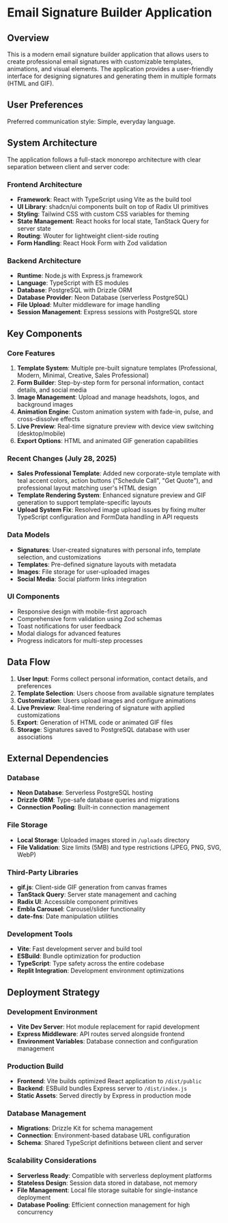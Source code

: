 # Email Signature Builder Application

## Overview

This is a modern email signature builder application that allows users to create professional email signatures with customizable templates, animations, and visual elements. The application provides a user-friendly interface for designing signatures and generating them in multiple formats (HTML and GIF).

## User Preferences

Preferred communication style: Simple, everyday language.

## System Architecture

The application follows a full-stack monorepo architecture with clear separation between client and server code:

### Frontend Architecture
- **Framework**: React with TypeScript using Vite as the build tool
- **UI Library**: shadcn/ui components built on top of Radix UI primitives
- **Styling**: Tailwind CSS with custom CSS variables for theming
- **State Management**: React hooks for local state, TanStack Query for server state
- **Routing**: Wouter for lightweight client-side routing
- **Form Handling**: React Hook Form with Zod validation

### Backend Architecture
- **Runtime**: Node.js with Express.js framework
- **Language**: TypeScript with ES modules
- **Database**: PostgreSQL with Drizzle ORM
- **Database Provider**: Neon Database (serverless PostgreSQL)
- **File Upload**: Multer middleware for image handling
- **Session Management**: Express sessions with PostgreSQL store

## Key Components

### Core Features
1. **Template System**: Multiple pre-built signature templates (Professional, Modern, Minimal, Creative, Sales Professional)
2. **Form Builder**: Step-by-step form for personal information, contact details, and social media
3. **Image Management**: Upload and manage headshots, logos, and background images
4. **Animation Engine**: Custom animation system with fade-in, pulse, and cross-dissolve effects
5. **Live Preview**: Real-time signature preview with device view switching (desktop/mobile)
6. **Export Options**: HTML and animated GIF generation capabilities

### Recent Changes (July 28, 2025)
- **Sales Professional Template**: Added new corporate-style template with teal accent colors, action buttons ("Schedule Call", "Get Quote"), and professional layout matching user's HTML design
- **Template Rendering System**: Enhanced signature preview and GIF generation to support template-specific layouts
- **Upload System Fix**: Resolved image upload issues by fixing multer TypeScript configuration and FormData handling in API requests

### Data Models
- **Signatures**: User-created signatures with personal info, template selection, and customizations
- **Templates**: Pre-defined signature layouts with metadata
- **Images**: File storage for user-uploaded images
- **Social Media**: Social platform links integration

### UI Components
- Responsive design with mobile-first approach
- Comprehensive form validation using Zod schemas
- Toast notifications for user feedback
- Modal dialogs for advanced features
- Progress indicators for multi-step processes

## Data Flow

1. **User Input**: Forms collect personal information, contact details, and preferences
2. **Template Selection**: Users choose from available signature templates
3. **Customization**: Users upload images and configure animations
4. **Live Preview**: Real-time rendering of signature with applied customizations
5. **Export**: Generation of HTML code or animated GIF files
6. **Storage**: Signatures saved to PostgreSQL database with user associations

## External Dependencies

### Database
- **Neon Database**: Serverless PostgreSQL hosting
- **Drizzle ORM**: Type-safe database queries and migrations
- **Connection Pooling**: Built-in connection management

### File Storage
- **Local Storage**: Uploaded images stored in `/uploads` directory
- **File Validation**: Size limits (5MB) and type restrictions (JPEG, PNG, SVG, WebP)

### Third-Party Libraries
- **gif.js**: Client-side GIF generation from canvas frames
- **TanStack Query**: Server state management and caching
- **Radix UI**: Accessible component primitives
- **Embla Carousel**: Carousel/slider functionality
- **date-fns**: Date manipulation utilities

### Development Tools
- **Vite**: Fast development server and build tool
- **ESBuild**: Bundle optimization for production
- **TypeScript**: Type safety across the entire codebase
- **Replit Integration**: Development environment optimizations

## Deployment Strategy

### Development Environment
- **Vite Dev Server**: Hot module replacement for rapid development
- **Express Middleware**: API routes served alongside frontend
- **Environment Variables**: Database connection and configuration management

### Production Build
- **Frontend**: Vite builds optimized React application to `/dist/public`
- **Backend**: ESBuild bundles Express server to `/dist/index.js`
- **Static Assets**: Served directly by Express in production mode

### Database Management
- **Migrations**: Drizzle Kit for schema management
- **Connection**: Environment-based database URL configuration
- **Schema**: Shared TypeScript definitions between client and server

### Scalability Considerations
- **Serverless Ready**: Compatible with serverless deployment platforms
- **Stateless Design**: Session data stored in database, not memory
- **File Management**: Local file storage suitable for single-instance deployment
- **Database Pooling**: Efficient connection management for high concurrency